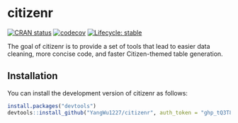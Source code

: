 
<!-- README.md is generated from README.Rmd. Please edit that file -->

# citizenr

<!-- badges: start -->

[![CRAN
status](https://www.r-pkg.org/badges/version/citizenr)](https://CRAN.R-project.org/package=citizenr)
[![codecov](https://codecov.io/gh/YangWu1227/citizenr/branch/main/graph/badge.svg?token=KS3DTV6WDT)](https://codecov.io/gh/YangWu1227/citizenr)
[![Lifecycle:
stable](https://img.shields.io/badge/lifecycle-stable-brightgreen.svg)](https://lifecycle.r-lib.org/articles/stages.html#stable)
<!-- badges: end -->

The goal of citizenr is to provide a set of tools that lead to easier
data cleaning, more concise code, and faster Citizen-themed table
generation.

## Installation

You can install the development version of citizenr as follows:

``` r
install.packages("devtools")
devtools::install_github("YangWu1227/citizenr", auth_token = "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")
```

